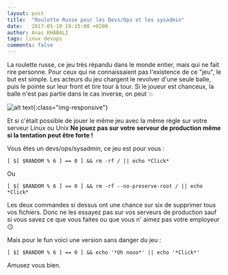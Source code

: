 ```yaml
---
layout: post
title:  "Roulette Russe pour les Devs/Ops et les sysadmin"
date:   2017-05-10 19:15:00 +0200
author: Anas KHABALI
tags: linux devops
comments: false
---
```

La roulette russe, ce jeu très répandu dans le monde entier, mais qui ne fait rire personne. Pour ceux qui ne connaissaient pas l'existence de ce "jeu", le but est simple. Les acteurs du jeu chargent le revolver d'une seule balle, puis le pointe sur leur front et tire tour à tour.
Si le joueur est chanceux, la balle n'est pas partie dans le cas inverse, on peut :boom:

![alt text][roulette-russe]{:class="img-responsive"}

Et si c'était possible de jouer le même jeu avec la même règle sur votre serveur Linux ou Unix **Ne jouez pas sur votre serveur de production même si la tentation peut être forte !**

Vous êtes un devs/ops/sysadmin, ce jeu est pour vous :

`[ $[ $RANDOM % 6 ] == 0 ] && rm -rf / || echo *Click*`

Ou

`[ $[ $RANDOM % 6 ] == 0 ] && rm -rf --no-preserve-root / || echo *Click*`

Les deux commandes si dessus ont une chance sur six de supprimer tous vos fichiers. Donc ne les essayez pas sur vos serveurs de production sauf si vous savez ce que vous faites ou que vous n' aimez pas votre employeur :smirk:

Mais pour le fun voici une version sans danger du jeu :

`[ $[ $RANDOM % 6 ] == 0 ] && echo '*Oh nooo*' || echo '*Click*'`

Amusez vous bien.

[roulette-russe]: {{site.baseurl}}/assets/images/2017/05/10/roulette-russe-linux.jpg "roulette russe"   
